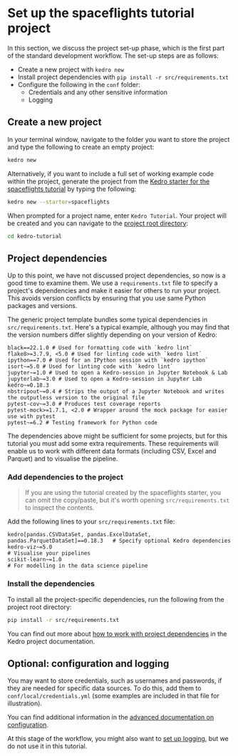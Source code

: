 # Set up the spaceflights tutorial project

In this section, we discuss the project set-up phase, which is the first part of the standard development workflow. The set-up steps are as follows:

* Create a new project with `kedro new`
* Install project dependencies with `pip install -r src/requirements.txt`
* Configure the following in the `conf` folder:
	* Credentials and any other sensitive information
	* Logging
	
## Create a new project

In your terminal window, navigate to the folder you want to store the project and type the following to create an empty project:

```bash
kedro new
```

Alternatively, if you want to include a full set of working example code within the project, generate the project from the [Kedro starter for the spaceflights tutorial](https://github.com/kedro-org/kedro-starters/tree/main/spaceflights) by typing the following:

```bash
kedro new --starter=spaceflights
```

When prompted for a project name, enter `Kedro Tutorial`. Your project will be created and you can navigate to the [project root directory](./spaceflights_tutorial.md#project-root-directory):

```bash
cd kedro-tutorial
```

## Project dependencies

Up to this point, we have not discussed project dependencies, so now is a good time to examine them. We use a `requirements.txt` file to specify a project's dependencies and make it easier for others to run your project. This avoids version conflicts by ensuring that you use same Python packages and versions.

The generic project template bundles some typical dependencies in `src/requirements.txt`. Here's a typical example, although you may find that the version numbers differ slightly depending on your version of Kedro:

```text
black==22.1.0 # Used for formatting code with `kedro lint`
flake8>=3.7.9, <5.0 # Used for linting code with `kedro lint`
ipython==7.0 # Used for an IPython session with `kedro ipython`
isort~=5.0 # Used for linting code with `kedro lint`
jupyter~=1.0 # Used to open a Kedro-session in Jupyter Notebook & Lab
jupyterlab~=3.0 # Used to open a Kedro-session in Jupyter Lab
kedro~=0.18.3
nbstripout~=0.4 # Strips the output of a Jupyter Notebook and writes the outputless version to the original file
pytest-cov~=3.0 # Produces test coverage reports
pytest-mock>=1.7.1, <2.0 # Wrapper around the mock package for easier use with pytest
pytest~=6.2 # Testing framework for Python code
```

The dependencies above might be sufficient for some projects, but for this tutorial you must add some extra requirements. These requirements will enable us to work with different data formats (including CSV, Excel and Parquet) and to visualise the pipeline.

### Add dependencies to the project

> If you are using the tutorial created by the spaceflights starter, you can omit the copy/paste, but it's worth opening `src/requirements.txt` to inspect the contents.

Add the following lines to your `src/requirements.txt` file:

```text
kedro[pandas.CSVDataSet, pandas.ExcelDataSet, pandas.ParquetDataSet]==0.18.3   # Specify optional Kedro dependencies
kedro-viz~=5.0                                                                 # Visualise your pipelines
scikit-learn~=1.0                                                              # For modelling in the data science pipeline
```

### Install the dependencies

To install all the project-specific dependencies, run the following from the project root directory:

```bash
pip install -r src/requirements.txt
```

You can find out more about [how to work with project dependencies](../kedro_project_setup/dependencies.md) in the Kedro project documentation.


## Optional: configuration and logging

You may want to store credentials, such as usernames and passwords, if they are needed for specific data sources. 
To do this, add them to `conf/local/credentials.yml` (some examples are included in that file for illustration). 

You can find additional information in the [advanced documentation on configuration](../kedro_project_setup/configuration.md).

At this stage of the workflow, you might also want to [set up logging](../logging/logging.md), but we do not use it in this tutorial.

